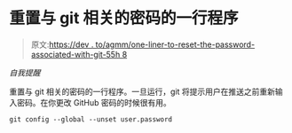 # 重置与 git 相关的密码的一行程序

> 原文:[https://dev . to/agmm/one-liner-to-reset-the-password-associated-with-git-55h 8](https://dev.to/agmm/one-liner-to-reset-the-password-associated-with-git-55h8)

*自我提醒*

重置与 git 相关的密码的一行程序。一旦运行，git 将提示用户在推送之前重新输入密码。在你更改 GitHub 密码的时候很有用。

```
git config --global --unset user.password 
```